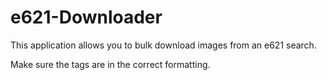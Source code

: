 # e621-Downloader
This application allows you to bulk download images from an e621 search.

Make sure the tags are in the correct formatting.
